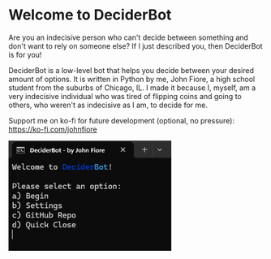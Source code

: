 # Welcome to DeciderBot
Are you an indecisive person who can't decide between something and don't want to rely on someone else? If I just described you, then DeciderBot is for you!

DeciderBot is a low-level bot that helps you decide between your desired amount of options. It is written in Python by me, John Fiore, a high school student from the suburbs of Chicago, IL. I made it because I, myself, am a very indecisive individual who was tired of flipping coins and going to others, who weren't as indecisive as I am, to decide for me.

Support me on ko-fi for future development (optional, no pressure): https://ko-fi.com/johnfiore

![app_photo](https://github.com/john-fiore/DeciderBot/blob/main/rm_photo.png?raw=true)
